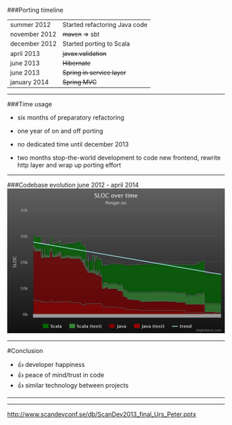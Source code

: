 ###Porting timeline
<table align="center">
<tr><td>summer 2012   </td><td> Started refactoring Java code                 </td></tr>
<tr><td>november 2012 </td><td> <strike>maven</strike> => sbt    </td></tr>
<tr><td>december 2012 </td><td> Started porting to Scala                      </td></tr>
<tr><td>april 2013    </td><td> <strike>javax.validation</strike>             </td></tr>
<tr><td>june 2013     </td><td> <strike>Hibernate</strike>                    </td></tr>
<tr><td>june 2013     </td><td> <strike>Spring in service layer</strike>      </td></tr>
<tr><td>january 2014  </td><td> <strike>Spring MVC</strike>                   </td></tr>
</table>

---

###Time usage
- six months of preparatory refactoring

- one year of on and off porting

- no dedicated time until december 2013

- two months stop-the-world development to code new frontend,
   rewrite http layer and wrap up porting effort

---


###Codebase evolution
june 2012 - april 2014
<img src="images/graph_late.png"/>

---

#Conclusion
- 👍 developer happiness
- 👍 peace of mind/trust in code
- 👍 similar technology between projects

---

---

http://www.scandevconf.se/db/ScanDev2013_final_Urs_Peter.pptx